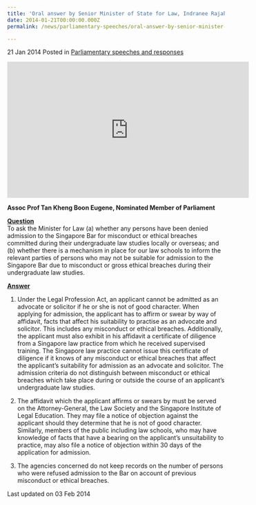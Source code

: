```yaml
---
title: 'Oral answer by Senior Minister of State for Law, Indranee Rajah, to Parliamentary Question on admission to the Singapore Bar'
date: 2014-01-21T00:00:00.000Z
permalink: /news/parliamentary-speeches/oral-answer-by-senior-minister-of-state-for-law--indranee-rajah-

---
```



21 Jan 2014 Posted in [Parliamentary speeches and responses](/news/parliamentary-speeches)

<div class="bp-youtube"><iframe title="video: admission to the singapore bar" width="560" height="315" src="https://www.youtube.com/embed/8hD8ipykU9o" frameborder="0" allow="accelerometer; autoplay; encrypted-media; gyroscope; picture-in-picture" allowfullscreen></iframe></div>

**Assoc Prof Tan Kheng Boon Eugene, Nominated Member of Parliament**


**<u>Question</u>**  
To ask the Minister for Law (a) whether any persons have been denied admission to the Singapore Bar for misconduct or ethical breaches committed during their undergraduate law studies locally or overseas; and (b) whether there is a mechanism in place for our law schools to inform the relevant parties of persons who may not be suitable for admission to the Singapore Bar due to misconduct or gross ethical breaches during their undergraduate law studies.


**<u>Answer</u>**  
1. Under the Legal Profession Act, an applicant cannot be admitted as an advocate or solicitor if he or she is not of good character. When applying for admission, the applicant has to affirm or swear by way of affidavit, facts that affect his suitability to practise as an advocate and solicitor. This includes any misconduct or ethical breaches. Additionally, the applicant must also exhibit in his affidavit a certificate of diligence from a Singapore law practice from which he received supervised training. The Singapore law practice cannot issue this certificate of diligence if it knows of any misconduct or ethical breaches that affect the applicant’s suitability for admission as an advocate and solicitor. The admission criteria do not distinguish between misconduct or ethical breaches which take place during or outside the course of an applicant’s undergraduate law studies.

2. The affidavit which the applicant affirms or swears by must be served on the Attorney-General, the Law Society and the Singapore Institute of Legal Education. They may file a notice of objection against the applicant should they determine that he is not of good character. Similarly, members of the public including law schools, who may have knowledge of facts that have a bearing on the applicant’s unsuitability to practice, may also file a notice of objection within 30 days of the application for admission.

3. The agencies concerned do not keep records on the number of persons who were refused admission to the Bar on account of previous misconduct or ethical breaches.



<p class="right-side-updated">Last updated on 03 Feb 2014</p> 
